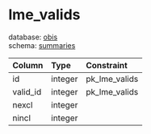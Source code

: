 # lme_valids
database: [obis](../)  
schema: [summaries](summaries)  

|Column|Type|Constraint|
|:---|:---|:---|
|id|integer|pk_lme_valids |
|valid_id|integer|pk_lme_valids |
|nexcl|integer||
|nincl|integer||
